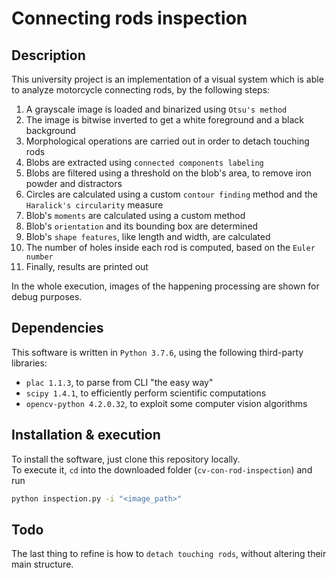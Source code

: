 # Connecting rods inspection

## Description
This university project is an implementation of a visual system which is able to analyze
motorcycle connecting rods, by the following steps:
1. A grayscale image is loaded and binarized using `Otsu's method`
2. The image is bitwise inverted to get a white foreground and a black background
3. Morphological operations are carried out in order to detach touching rods
4. Blobs are extracted using `connected components labeling`
5. Blobs are filtered using a threshold on the blob's area, to remove iron powder and distractors
6. Circles are calculated using a custom `contour finding` method and the `Haralick's circularity` measure
7. Blob's `moments` are calculated using a custom method
8. Blob's `orientation` and its bounding box are determined
9. Blob's `shape features`, like length and width, are calculated
10. The number of holes inside each rod is computed, based on the `Euler number`
11. Finally, results are printed out

In the whole execution, images of the happening processing are shown for debug purposes.

## Dependencies
This software is written in `Python 3.7.6`, using the following third-party libraries:
* `plac 1.1.3`, to parse from CLI "the easy way"
* `scipy 1.4.1`, to efficiently perform scientific computations
* `opencv-python 4.2.0.32`, to exploit some computer vision algorithms

## Installation & execution
To install the software, just clone this repository locally.\
To execute it, `cd` into the downloaded folder (`cv-con-rod-inspection`) and run
```bash
python inspection.py -i "<image_path>"
```

## Todo
The last thing to refine is how to `detach touching rods`, without altering their main structure.
